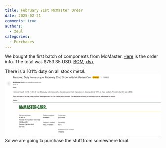 ```yaml
---
title: February 21st McMaster Order
date: 2025-02-21
comments: true
authors:
  - zeul
categories:
  - Purchases
---
```


We bought the first batch of components from McMaster. [Here](mcmaster_order.pdf) is the order info. The total was $753.35 USD. [BOM](https://docs.google.com/spreadsheets/d/14efr8l9_zVHHuwc9b49hxxgiD6_vnU3ExFUFa4B9Yjg/edit?usp=sharing), [xlsx](<4_- Liquid Rocket BOM.xlsx>)

There is a 101% duty on all stock metal. ![alt text](Screenshot_2025-02-23_at_12.35.02_PM.png)
So we are going to purchase the stuff from somewhere local.